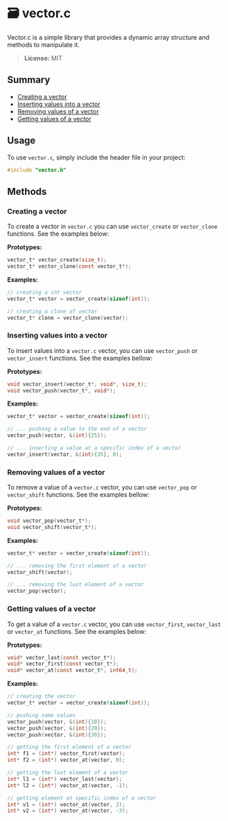 # 🗃️ vector.c

Vector.c is a simple library that provides a dynamic array structure and methods to manipulate it.

> **License:** MIT

## Summary

* [Creating a vector](#creating-a-vector)
* [Inserting values into a vector](#inserting-values-into-a-vector)
* [Removing values of a vector](#removing-values-of-a-vector)
* [Getting values of a vector](#getting-values-of-a-vector)

## Usage

To use `vector.c`, simply include the header file in your project:

```c
#include "vector.h"
```

## Methods

### Creating a vector

To create a vector in `vector.c` you can use `vector_create` or `vector_clone` functions. See the examples below:

**Prototypes:**

```c
vector_t* vector_create(size_t);
vector_t* vector_clone(const vector_t*);
```

**Examples:**

```c
// creating a int vector
vector_t* vector = vector_create(sizeof(int));

// creating a clone of vector
vector_t* clone = vector_clone(vector);
```

### Inserting values into a vector

To insert values into a `vector.c` vector, you can use `vector_push` or `vector_insert` functions. See the examples bellow:

**Prototypes:**

```c
void vector_insert(vector_t*, void*, size_t);
void vector_push(vector_t*, void*);
```

**Examples:**

```c
vector_t* vector = vector_create(sizeof(int));

// ... pushing a value to the end of a vector
vector_push(vector, &(int){25});

// ... inserting a value at a specific index of a vector
vector_insert(vector, &(int){35}, 0);
```

### Removing values of a vector

To remove a value of a `vector.c` vector, you can use `vector_pop` or `vector_shift` functions. See the examples bellow:

**Prototypes:**

```c
void vector_pop(vector_t*);
void vector_shift(vector_t*);
```

**Examples:**

```c
vector_t* vector = vector_create(sizeof(int));

// ... removing the first element of a vector
vector_shift(vector);

// ... removing the last element of a vector
vector_pop(vector);
```

### Getting values of a vector

To get a value of a `vector.c` vector, you can use `vector_first`, `vector_last` or `vector_at` functions. See the examples below:

**Prototypes:**

```c
void* vector_last(const vector_t*);
void* vector_first(const vector_t*);
void* vector_at(const vector_t*, int64_t);
```

**Examples:**

```c
// creating the vector
vector_t* vector = vector_create(sizeof(int));

// pushing some values
vector_push(vector, &(int){10});
vector_push(vector, &(int){20});
vector_push(vector, &(int){30});

// getting the first element of a vector
int* f1 = (int*) vector_first(vector);
int* f2 = (int*) vector_at(vector, 0);

// getting the last element of a vector
int* l1 = (int*) vector_last(vector);
int* l2 = (int*) vector_at(vector, -1);

// getting element at specific index of a vector
int* v1 = (int*) vector_at(vector, 2);
int* v2 = (int*) vector_at(vector, -3);
```


